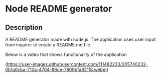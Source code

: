 # Node README generator

## Description

A README generator made with node.js. The application uses user input from inquirer to create a README.md file.

Below is a video that shows functionality of the application

(https://user-images.githubusercontent.com/111482233/205740232-0b1a0cba-710a-4704-86ce-7809bfa821f8.webm)
